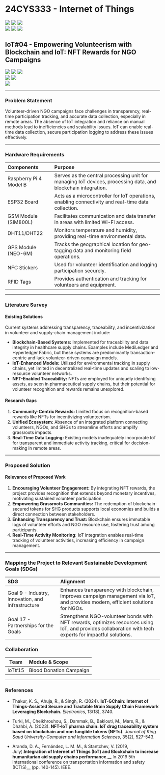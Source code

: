 # 24CYS333 - Internet of Things
![](https://img.shields.io/badge/Batch-22CYS-lightgreen) ![](https://img.shields.io/badge/UG-blue) ![](https://img.shields.io/badge/Subject-IoT-blue)
<br/>
![](https://img.shields.io/badge/Lecture-2-orange) ![](https://img.shields.io/badge/Practical-3-orange) ![](https://img.shields.io/badge/Credits-3-orange) <br/>

## IoT#04 -  Empowering Volunteerism with Blockchain and IoT: NFT Rewards for NGO Campaigns

![](https://img.shields.io/badge/Member-Aishwarya_S-gold)  ![](https://img.shields.io/badge/Member-Dharshika_S-gold)  ![](https://img.shields.io/badge/Member-Shree_Harini_T-gold) <br/> 
![](https://img.shields.io/badge/SDG-9-darkgreen) ![](https://img.shields.io/badge/SDG-17-darkgreen) <br/>
![](https://img.shields.io/badge/Reviewed-08th_Jan_2025-brown) 

---
### Problem Statement
Volunteer-driven NGO campaigns face challenges in transparency, real-time participation tracking, and accurate data collection, especially in remote areas. The absence of IoT integration and reliance on manual methods lead to inefficiencies and scalability issues. IoT can enable real-time data collection, secure participation logging  to address these issues effectively.

---
### Hardware Requirements

| Components               | Purpose                                                                                          |
|:-------------------------|:-------------------------------------------------------------------------------------------------|
| Raspberry Pi 4 Model B   | Serves as the central processing unit for managing IoT devices, processing data, and blockchain integration. |
| ESP32 Board              | Acts as a microcontroller for IoT operations, enabling connectivity and real-time data collection. |
| GSM Module (SIM800L)     | Facilitates communication and data transfer in areas with limited Wi-Fi access. |
| DHT11/DHT22              | Monitors temperature and humidity, providing real-time environmental data. |
| GPS Module (NEO-6M)      | Tracks the geographical location for geo-tagging data and monitoring field operations. |
| NFC Stickers             | Used for volunteer identification and logging participation securely. |
| RFID Tags                | Provides authentication and tracking for volunteers and equipment. |

---
### Literature Survey  

#### Existing Solutions  
Current systems addressing transparency, traceability, and incentivization in volunteer and supply-chain management include:  
- **Blockchain-Based Systems:** Implemented for traceability and data integrity in healthcare supply chains. Examples include MediLedger and Hyperledger Fabric, but these systems are predominantly transaction-centric and lack volunteer-driven campaign models.  
- **IoT-Enhanced Models:** Utilized for environmental tracking in supply chains, yet limited in decentralized real-time updates and scaling to low-resource volunteer networks.  
- **NFT-Enabled Traceability:** NFTs are employed for uniquely identifying assets, as seen in pharmaceutical supply chains, but their potential for volunteer recognition and rewards remains unexplored.  

#### Research Gaps  
1. **Community-Centric Rewards:** Limited focus on recognition-based rewards like NFTs for incentivizing volunteerism.  
2. **Unified Ecosystem:** Absence of an integrated platform connecting volunteers, NGOs, and SHGs to streamline efforts and amplify grassroots impacts.  
3. **Real-Time Data Logging:** Existing models inadequately incorporate IoT for transparent and immediate activity tracking, critical for decision-making in remote areas.  
---

### Proposed Solution 

#### Relevance of Proposed Work  
1. **Encouraging Volunteer Engagement:** By integrating NFT rewards, the project provides recognition that extends beyond monetary incentives, motivating sustained volunteer participation.  
2. **Empowering Grassroots Communities:** The redemption of blockchain-secured tokens for SHG products supports local economies and builds a direct connection between stakeholders.  
3. **Enhancing Transparency and Trust:** Blockchain ensures immutable logs of volunteer efforts and NGO resource use, fostering trust among participants.  
4. **Real-Time Activity Monitoring:** IoT integration enables real-time tracking of volunteer activities, increasing efficiency in campaign management.
---

### Mapping the Project to Relevant Sustainable Development Goals (SDGs) 
| SDG                                      | Alignment                                                                                                                                                 |
|:-----------------------------------------|:----------------------------------------------------------------------------------------------------------------------------------------------------------|
| Goal 9 - Industry, Innovation, and Infrastructure | Enhances transparency with blockchain, improves campaign management via IoT, and provides modern, efficient solutions for NGOs.                           |
| Goal 17 - Partnerships for the Goals     | Strengthens NGO-volunteer bonds with NFT rewards, optimizes resources using IoT, and provides collaboration with tech experts for impactful solutions.      |


### Collaboration 
| Team | Module & Scope |
|:----:|:---------------|
| IoT#15 | Blood Donation Campaign | 
---

### References  
- Thakur, K. S., Ahuja, R., & Singh, R. (2024). **IoT-GChain: Internet of Things-Assisted Secure and Tractable Grain Supply Chain Framework Leveraging Blockchain.** _Electronics_, 13(18), 3740. 
  
- Turki, M., Cheikhrouhou, S., Dammak, B., Baklouti, M., Mars, R., & Dhahbi, A. (2023). **NFT-IoT pharma chain: IoT drug traceability system based on blockchain and non fungible tokens (NFTs)**. _Journal of King Saud University-Computer and Information Sciences_, 35(2), 527-543.

- Aranda, D. A., Fernández, L. M. M., & Stantchev, V. (2019, July).**Integration of Internet of Things (IoT) and Blockchain to increase humanitarian aid supply chains performance**.__ In 2019 5th international conference on transportation information and safety (ICTIS)__ (pp. 140-145). IEEE.

